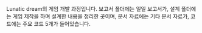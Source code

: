 Lunatic dream의 게임 개발 과정입니다.
보고서 폴더에는 일일 보고서가, 설계 폴더에는 게임 제작을 하며 설계한 내용을 정리한 곳이며, 문서 자료에는 기타 문서 자료가, 코드에는 주요 코드 5개가 들어있습니다.